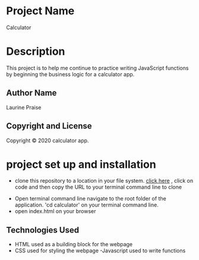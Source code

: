 # Project Name
Calculator
# Description
This project is to help me continue to practice writing JavaScript functions by beginning the business logic for a calculator app.
## Author Name
Laurine Praise
## Copyright and License
Copyright © 2020 calculator app.
# project set up and installation 
* clone this repository to a location in your file system. [click here](https://github.com/praise-laurine/calculator) , click on code and then copy the URL to your terminal command line to clone
- Open terminal command line navigate to the root folder of the application. 'cd calculator' on your terminal command line.
- open index.html on your browser
## Technologies Used
- HTML used as a building block for the webpage
- CSS used for styling the webpage
-Javascript used to write functions